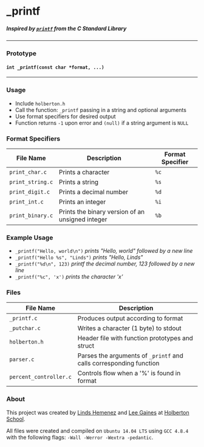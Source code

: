 # _printf
##### Inspired by [`printf`](http://clc-wiki.net/wiki/C_standard_library:stdio.h:printf) from the C Standard Library
---
### Prototype
#### `int _printf(const char *format, ...)`
---
### Usage
- Include `holberton.h`
- Call the function: `_printf` passing in a string and optional arguments
- Use format specifiers for desired output
- Function returns `-1` upon error and `(null)` if a string argument is `NULL`
### Format Specifiers
File Name | Description | Format Specifier
--- | --- | ---
`print_char.c` | Prints a character | `%c`
`print_string.c` | Prints a string | `%s`
`print_digit.c` | Prints a decimal number | `%d`
`print_int.c` | Prints an integer | `%i`
`print_binary.c` | Prints the binary version of an unsigned integer | `%b`
### Example Usage
- `_printf("Hello, world\n")` *prints "Hello, world" followed by a new line*
- `_printf("Hello %s", "Linds")` *prints "Hello, Linds"*
- `_printf("%d\n", 123)` *printf the decimal number, 123 followed by a new line*
- `_printf("%c", 'x')` *prints the character 'x'*
### Files
File Name | Description
--- | ---
`_printf.c` | Produces output according to format
`_putchar.c` | Writes a character (1 byte) to stdout
`holberton.h` | Header file with function prototypes and struct
`parser.c` | Parses the arguments of `_printf` and calls corresponding function
`percent_controller.c` | Controls flow when a '%' is found in format 
### About
This project was created by [Linds Hemenez](http://github.com/hemenez) and [Lee
Gaines](http://github.com/eightlimbed) at [Holberton
School](http://holbertonschool.com).

All files were created and compiled on `Ubuntu 14.04 LTS` using `GCC 4.8.4` with
the following flags: `-Wall -Werror -Wextra -pedantic`.
